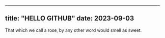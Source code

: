   ---
title: "HELLO GITHUB"
date: 2023-09-03
---

That which we call a rose, by any other word would smell as sweet.
